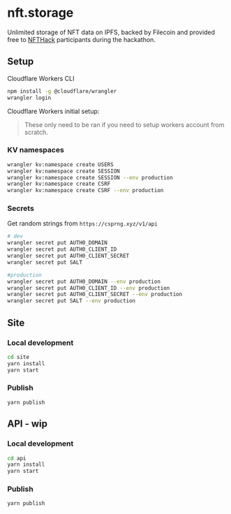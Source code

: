 # nft.storage

Unlimited storage of NFT data on IPFS, backed by Filecoin and provided free to [NFTHack](https://nfthack.ethglobal.co/) participants during the hackathon.


## Setup 
Cloudflare Workers CLI
```bash
npm install -g @cloudflare/wrangler
wrangler login
```

Cloudflare Workers initial setup:
> These only need to be ran if you need to setup workers account from scratch.
### KV namespaces

```bash
wrangler kv:namespace create USERS
wrangler kv:namespace create SESSION
wrangler kv:namespace create SESSION --env production
wrangler kv:namespace create CSRF
wrangler kv:namespace create CSRF --env production
```

### Secrets
Get random strings from `https://csprng.xyz/v1/api`

```bash
# dev 
wrangler secret put AUTH0_DOMAIN
wrangler secret put AUTH0_CLIENT_ID
wrangler secret put AUTH0_CLIENT_SECRET
wrangler secret put SALT

#production
wrangler secret put AUTH0_DOMAIN --env production
wrangler secret put AUTH0_CLIENT_ID --env production
wrangler secret put AUTH0_CLIENT_SECRET --env production
wrangler secret put SALT --env production
```

## Site

### Local development
```bash
cd site
yarn install
yarn start
```

### Publish
`yarn publish`



## API - wip

### Local development
```bash
cd api
yarn install
yarn start
```

### Publish
`yarn publish`